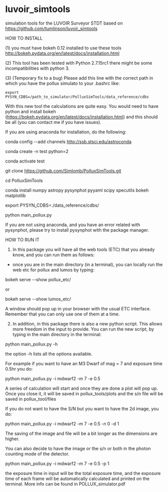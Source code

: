 # luvoir_simtools
simulation tools for the LUVOIR Surveyor STDT based on https://github.com/tumlinson/luvoir_simtools

HOW TO INSTALL

(1) you must have bokeh 0.12 installed to use these tools 
    http://bokeh.pydata.org/en/latest/docs/installation.html

(2) This tool has been tested with Python 2.7.15rc1 there might be some incompatibilities with python 3.

(3) (Temporary fix to a bug) Please add this line with the correct path in which you have the pollux simulato to your .bashrc like:

    export PYSYN_CDBS=/path_to_simulator/PolluxSimTools/data_reference/cdbs


With this new tool the calculations are quite easy. You would need to have python and install bokeh (https://bokeh.pydata.org/en/latest/docs/installation.html) and this should be all (you can contact me if you have issues).

If you are using anaconda for installation, do the following:

conda config --add channels http://ssb.stsci.edu/astroconda

conda create -n test python=2

conda activate test

git clone https://github.com/Simlomb/PolluxSimTools.git

cd PolluxSimTools

conda install numpy astropy pysynphot pyyaml scipy specutils bokeh matplotlib

export PYSYN_CDBS=./data_reference/cdbs/

python main_pollux.py

If you are not using anaconda, and you have an error related with pysynphot, please try to install pysynphot with the package manager.

HOW TO RUN IT

1) In this package you will have all the web tools (ETC) that you already know, and you can run them as follows:

- once you are in the main directory (in  a terminal), you can locally run the web etc for pollux and lumos by typing:

bokeh serve --show pollux_etc/

or

bokeh serve --show lumos_etc/

A window should pop up in your browser with the usual ETC interface. Remember that you can only use one of them at a time.


2) In addition, in this package there is also a new python script. This allows more freedom in the input to provide. You can run the new script, by typing in the main directory in the terminal:

python main_pollux.py -h

the option -h lists all the options available.

For example if you want to have an M3 Dwarf of mag = 7 and exposure time 0.5hr you do:

python main_pollux.py -i mdwarf2 -m 7 -e 0.5

A series of calculation will start and once they are done a plot will pop up. Once you close it, it will be saved in pollux_tools/plots and the s/n file will be saved in pollux_tool/files

If you do not want to have the S/N but you want to have the 2d image, you do:

python main_pollux.py -i mdwarf2 -m 7 -e 0.5 -n 0 -d 1

The saving of the image and file will be a bit longer as the dimensions are higher.

You can also decide to have the image or the s/n or both in the photon counting mode of the detector.

python main_pollux.py -i mdwarf2 -m 7 -e 0.5 -p 1

the exposure time in input will be the total exposure time, and the exposure time of each frame will be automatically calculated and printed on the terminal.
More info can be found in POLLUX_simulator.pdf
